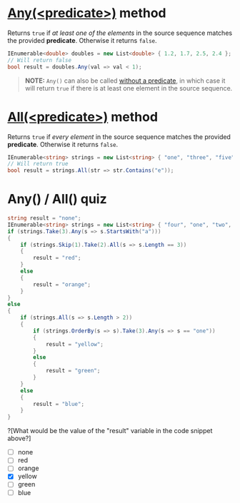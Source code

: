 [//]: # (GENERATED FILE -- DO NOT EDIT)
# [Any(&lt;predicate&gt;)](https://msdn.microsoft.com/en-us/library/bb534972%28v=vs.110%29.aspx) method
Returns `true` if _at least one of the elements_ in the source sequence matches the provided **predicate**. Otherwise it returns `false`.

```csharp
IEnumerable<double> doubles = new List<double> { 1.2, 1.7, 2.5, 2.4 };
// Will return false
bool result = doubles.Any(val => val < 1);
```

> **NOTE:** `Any()` can also be called [without a predicate](https://msdn.microsoft.com/en-us/library/bb337697%28v=vs.110%29.aspx), in which case it will return `true` if there is at least one element in the source sequence.

# [All(&lt;predicate&gt;)](https://msdn.microsoft.com/en-us/library/bb548541%28v=vs.110%29.aspx) method
Returns `true` if _every element_ in the source sequence matches the provided **predicate**. Otherwise it returns `false`.

```csharp
IEnumerable<string> strings = new List<string> { "one", "three", "five" };
// Will return true
bool result = strings.All(str => str.Contains("e"));
```

# Any() / All() quiz
```csharp
string result = "none";
IEnumerable<string> strings = new List<string> { "four", "one", "two", "three", "five" };
if (strings.Take(3).Any(s => s.StartsWith("a")))
{
    if (strings.Skip(1).Take(2).All(s => s.Length == 3))
    {
        result = "red";
    }
    else
    {
        result = "orange";
    }
}
else
{
    if (strings.All(s => s.Length > 2))
    {
        if (strings.OrderBy(s => s).Take(3).Any(s => s == "one"))
        {
            result = "yellow";
        }
        else
        {
            result = "green";
        }
    }
    else
    {
        result = "blue";
    }
}
```

?[What would be the value of the "result" variable in the code snippet above?]
 - [ ] none
 - [ ] red
 - [ ] orange
 - [x] yellow
 - [ ] green
 - [ ] blue
